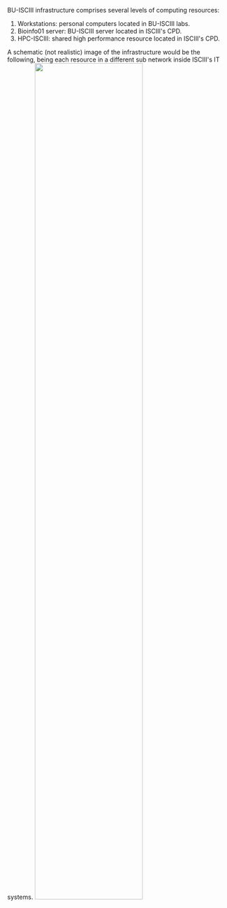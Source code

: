 BU-ISCIII infrastructure comprises several levels of computing resources:

1. Workstations: personal computers located in BU-ISCIII labs.
2. Bioinfo01 server: BU-ISCIII server located in ISCIII's CPD.
3. HPC-ISCIII: shared high performance resource located in ISCIII's CPD.

A schematic (not realistic) image of the infrastructure would be the following, being each resource in a different sub network inside ISCIII's IT systems.
<img src="https://github.com/BU-ISCIII/BU-ISCIII/blob/master/images/bu-isciii_infrastructure.png" width="70%"/>


